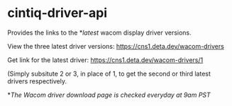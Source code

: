 # cintiq-driver-api
Provides the links to the **latest* wacom display driver versions.

View the three latest driver versions:
https://cns1.deta.dev/wacom-drivers

Get link for the latest driver:
https://cns1.deta.dev/wacom-drivers/1 

(Simply subsitute 2 or 3, in place of 1, to get the second or third latest drivers respectively.

**The Wacom driver download page is checked everyday at 9am PST*
